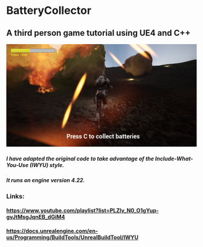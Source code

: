 # BatteryCollector
## A third person game tutorial using UE4 and C++

<img src="https://github.com/greeneyedgeek/BatteryCollector/blob/master/image-battery.png" alt="">

##### I have adapted the original code to take advantage of the Include-What-You-Use (IWYU) style. 
##### It runs on engine version 4.22.

### Links:
#### https://www.youtube.com/playlist?list=PLZlv_N0_O1gYup-gvJtMsgJqnEB_dGiM4
#### https://docs.unrealengine.com/en-us/Programming/BuildTools/UnrealBuildTool/IWYU

